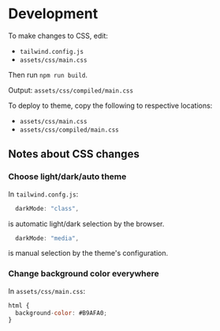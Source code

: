 # Development

To make changes to CSS, edit:

* `tailwind.config.js`
* `assets/css/main.css`

Then run `npm run build`.

Output: `assets/css/compiled/main.css`

To deploy to theme, copy the following to respective locations:

* `assets/css/main.css`
* `assets/css/compiled/main.css`

## Notes about CSS changes

### Choose light/dark/auto theme

In `tailwind.confg.js`:

```js
  darkMode: "class",
```

is automatic light/dark selection by the browser.

```js
  darkMode: "media",
```

is manual selection by the theme's configuration.

### Change background color everywhere

In `assets/css/main.css`:

```js
html {
  background-color: #B9AFA0;
}
```
